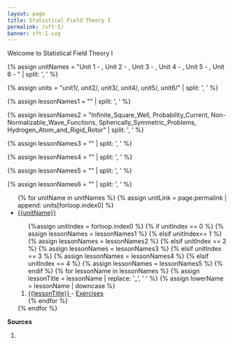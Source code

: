 ```yaml
---
layout: page
title: Statistical Field Theory I
permalink: /sft-I/
banner: sft-I.svg
---
```


Welcome to Statistical Field Theory I

{% assign unitNames = "Unit 1 - , Unit 2 - , Unit 3 - , Unit 4 - , Unit 5 - , Unit 6 - " | split: ', ' %}

{% assign units = "unit1/, unit2/, unit3/, unit4/, unit5/, unit6/" | split: ', ' %}

{% assign lessonNames1 = "" | split: ', ' %}

{% assign lessonNames2 = "Infinite_Square_Well, Probability_Current, Non-Normalizable_Wave_Functions, Spherically_Symmetric_Problems, Hydrogen_Atom_and_Rigid_Rotor" | split: ', ' %}

{% assign lessonNames3 = "" | split: ', ' %}

{% assign lessonNames4 = "" | split: ', ' %}

{% assign lessonNames5 = "" | split: ', ' %}

{% assign lessonNames6 = "" | split: ', ' %}

<ul>
{% for unitName in unitNames %}
{% assign unitLink = page.permalink | append: units[forloop.index0] %}
<li>  <a class="page-link" href="{{unitLink}}"> {{unitName}} </a> </li>
<ol> {%assign unitIndex = forloop.index0 %}
{% if unitIndex == 0 %} {% assign lessonNames = lessonNames1 %}
{% elsif unitIndex== 1 %}  {% assign lessonNames = lessonNames2 %}
{% elsif unitIndex == 2 %}  {% assign lessonNames = lessonNames3 %}
{% elsif unitIndex == 3 %}  {% assign lessonNames = lessonNames4 %}
{% elsif unitIndex == 4 %}  {% assign lessonNames = lessonNames5 %}
{% endif %}
{% for lessonName in lessonNames %}
{% assign lessonTitle = lessonName | replace:  '_', ' ' %}
{% assign lowerName = lessonName | downcase %}
<li> <a class = "page-link" href = "{{ lowerName | prepend: units[unitIndex] | prepend: current_page.permalink }}"> {{lessonTitle}} </a> - <a class = "page-link" href = "{{ lowerName | prepend: units[unitIndex] | prepend: current_page.permalink | append: "-exercises" }}"> Exercises </a> </li>
{% endfor %}
</ol>
{% endfor %}
</ul>

**Sources**

1. 
